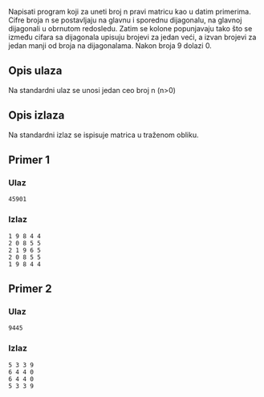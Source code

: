 Napisati program koji za uneti broj n pravi matricu kao u datim primerima. Cifre broja n se postavljaju na glavnu i sporednu dijagonalu, na glavnoj dijagonali u obrnutom redosledu. Zatim se kolone popunjavaju tako što se između cifara sa dijagonala upisuju brojevi za jedan veći, a izvan brojevi za jedan manji od broja na dijagonalama. Nakon broja 9 dolazi 0.

## Opis ulaza

Na standardni ulaz se unosi jedan ceo broj n (n>0)

## Opis izlaza

Na standardni izlaz se ispisuje matrica u traženom obliku.

## Primer 1

### Ulaz

~~~
45901
~~~

### Izlaz

~~~
1 9 8 4 4
2 0 8 5 5
2 1 9 6 5
2 0 8 5 5
1 9 8 4 4
~~~

## Primer 2

### Ulaz

~~~
9445
~~~

### Izlaz

~~~
5 3 3 9
6 4 4 0
6 4 4 0
5 3 3 9
~~~
